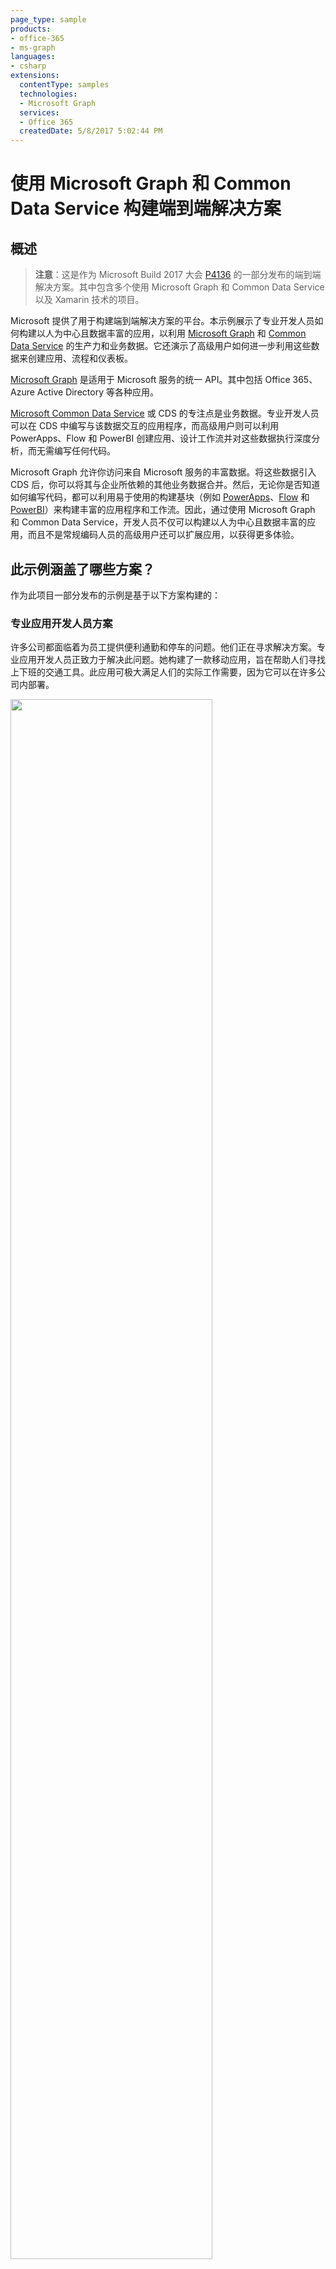 ```yaml
---
page_type: sample
products:
- office-365
- ms-graph
languages:
- csharp
extensions:
  contentType: samples 
  technologies:
  - Microsoft Graph
  services:
  - Office 365
  createdDate: 5/8/2017 5:02:44 PM
---
```


# 使用 Microsoft Graph 和 Common Data Service 构建端到端解决方案

## 概述
> **注意**：这是作为 Microsoft Build 2017 大会 [P4136](https://channel9.msdn.com/Events/Build/2017/P4136) 的一部分发布的端到端解决方案。其中包含多个使用 Microsoft Graph 和 Common Data Service 以及 Xamarin 技术的项目。

Microsoft 提供了用于构建端到端解决方案的平台。本示例展示了专业开发人员如何构建以人为中心且数据丰富的应用，以利用 [Microsoft Graph](https://graph.microsoft.com "Microsoft Graph") 和 [Common Data Service](https://aka.ms/CommonDataService "Microsoft Common Data Service") 的生产力和业务数据。它还演示了高级用户如何进一步利用这些数据来创建应用、流程和仪表板。

[Microsoft Graph](https://graph.microsoft.com "Microsoft Graph") 是适用于 Microsoft 服务的统一 API。其中包括 Office 365、Azure Active Directory 等各种应用。

[Microsoft Common Data Service](https://aka.ms/CommonDataService "Microsoft Common Data Service") 或 CDS 的专注点是业务数据。专业开发人员可以在 CDS 中编写与该数据交互的应用程序，而高级用户则可以利用 PowerApps、Flow 和 PowerBI 创建应用、设计工作流并对这些数据执行深度分析，而无需编写任何代码。

Microsoft Graph 允许你访问来自 Microsoft 服务的丰富数据。将这些数据引入 CDS 后，你可以将其与企业所依赖的其他业务数据合并。然后，无论你是否知道如何编写代码，都可以利用易于使用的构建基块（例如 [PowerApps](https://powerapps.microsoft.com/en-us/)、[Flow](https://flow.microsoft.com/en-us/) 和 [PowerBI](https://powerbi.microsoft.com/en-us/)）来构建丰富的应用程序和工作流。因此，通过使用 Microsoft Graph 和 Common Data Service，开发人员不仅可以构建以人为中心且数据丰富的应用，而且不是常规编码人员的高级用户还可以扩展应用，以获得更多体验。

## 此示例涵盖了哪些方案？
作为此项目一部分发布的示例是基于以下方案构建的：

### 专业应用开发人员方案
许多公司都面临着为员工提供便利通勤和停车的问题。他们正在寻求解决方案。专业应用开发人员正致力于解决此问题。她构建了一款移动应用，旨在帮助人们寻找上下班的交通工具。此应用可极大满足人们的实际工作需要，因为它可以在许多公司内部署。

<img src="./media/prodevScenario.jpg" Height="80%" Width="80%" />

### 企业高级用户方案
Contoso 是首批获得此应用并将其提供给所有员工的客户之一。Contoso 的高级用户（通常是非专业编码人员，例如 HR 人员）可以轻松扩展此应用创建的数据，以构建更多体验。

<img src="./media/poweruserScenario.jpg" Height="80%" Width="80%" />

## 此项目中包含哪些内容？

请通过下面提供的链接来了解如何构建各个部分，并自行重新创建端到端体验。

### 专业应用开发人员 - 使用代码构建应用程序
- [移动应用](./mobileapp/README.md) \- Xamarin Forms 应用，它使用 Microsoft Graph API 通过 Web API 获取人员数据并存储在 Common Data Service 中。

### 企业高级用户 - 利用数据并扩展解决方案，而无需使用任何代码
- [CDS](./cds/README.md) \- Common Data Service 用作移动应用的数据存储库，并且 PowerApps、Flow 和 PowerBI 可进一步利用该数据。
- [PowerApps 应用](./powerapps/README.md) \- 由企业高级用户构建的 PowerApps 应用，该用户使用 Excel 之类的表达式语言来构建 LOB 移动应用，而不需要知道如何编写代码。
- [Flow](./flow/README.md) \- 由企业高级用户构建的费用审批工作流，它使用 Microsoft Flow 将审批电子邮件发送给经理和其他部门。
- [PowerBI 仪表板](./powerbi/README.md) \- 由企业高级用户构建的仪表板，有助于分析交通工具共享数据。

### 技术概述

<img src="./media/workridesTech.jpg" Height="80%" Width="80%" />

## 了解详细信息
- [Microsoft Graph](https://graph.microsoft.com "Microsoft Graph")
- [Microsoft Common Data Service](https://aka.ms/CommonDataService "Microsoft Common Data Service")
